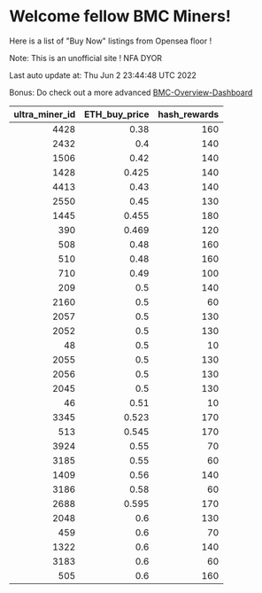 # Welcome fellow BMC Miners!
Here is a list of "Buy Now" listings from Opensea floor !

Note: This is an unofficial site ! NFA DYOR

Last auto update at: Thu Jun  2 23:44:48 UTC 2022

Bonus: Do check out a more advanced [BMC-Overview-Dashboard](https://dune.com/defifunk/BMC-Overview-Dashboard)


|   ultra_miner_id |   ETH_buy_price |   hash_rewards |
|-----------------:|----------------:|---------------:|
|             4428 |           0.38  |            160 |
|             2432 |           0.4   |            140 |
|             1506 |           0.42  |            140 |
|             1428 |           0.425 |            140 |
|             4413 |           0.43  |            140 |
|             2550 |           0.45  |            130 |
|             1445 |           0.455 |            180 |
|              390 |           0.469 |            120 |
|              508 |           0.48  |            160 |
|              510 |           0.48  |            160 |
|              710 |           0.49  |            100 |
|              209 |           0.5   |            140 |
|             2160 |           0.5   |             60 |
|             2057 |           0.5   |            130 |
|             2052 |           0.5   |            130 |
|               48 |           0.5   |             10 |
|             2055 |           0.5   |            130 |
|             2056 |           0.5   |            130 |
|             2045 |           0.5   |            130 |
|               46 |           0.51  |             10 |
|             3345 |           0.523 |            170 |
|              513 |           0.545 |            170 |
|             3924 |           0.55  |             70 |
|             3185 |           0.55  |             60 |
|             1409 |           0.56  |            140 |
|             3186 |           0.58  |             60 |
|             2688 |           0.595 |            170 |
|             2048 |           0.6   |            130 |
|              459 |           0.6   |             70 |
|             1322 |           0.6   |            140 |
|             3183 |           0.6   |             60 |
|              505 |           0.6   |            160 |